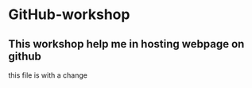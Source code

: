 # GitHub-workshop
## This workshop help me in hosting webpage on github

this file is with a change
